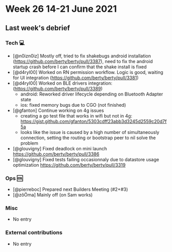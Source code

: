 # Week 26 14-21 June 2021

## Last week's debrief

### Tech :computer:

* [@n0izn0iz] Mostly off, tried to fix shakebugs android installation (https://github.com/berty/berty/pull/3387), need to fix the android startup crash before I can confirm that the shake install is fixed
* [@d4ryl00] Worked on RN permission workflow. Logic is good, waiting for UI integration (https://github.com/berty/berty/pull/3381)
* [@d4ryl00] Worked on BLE drivers integration: (https://github.com/berty/berty/pull/3389)
    * android: Reworked driver lifecycle depending on Bluetooth Adapter state
    * ios: fixed memory bugs due to CGO (not finished)
* [@gfanton] Continue working on 4g issues
    * creating a go test file that works in wifi but not in 4g: https://gist.github.com/gfanton/5303cdff23abb3d3245d2559c20d7f5a 
    * looks like the issue is caused by a high number of simultaneously connection, setting the routing or bootstrap peer to nil solve the problem
* [@glouvigny] Fixed deadlock on mini launch https://github.com/berty/berty/pull/3386
* [@glouvigny] Fixed tests failing occasionnaly due to datastore usage optimization https://github.com/berty/berty/pull/3319

### Ops :cool:

* [@pierreboc] Prepared next Builders Meeting (#2+#3)
* [@zôÖma] Mainly off (on Sam works)

### Misc

* No entry

### External contributions

* No entry
